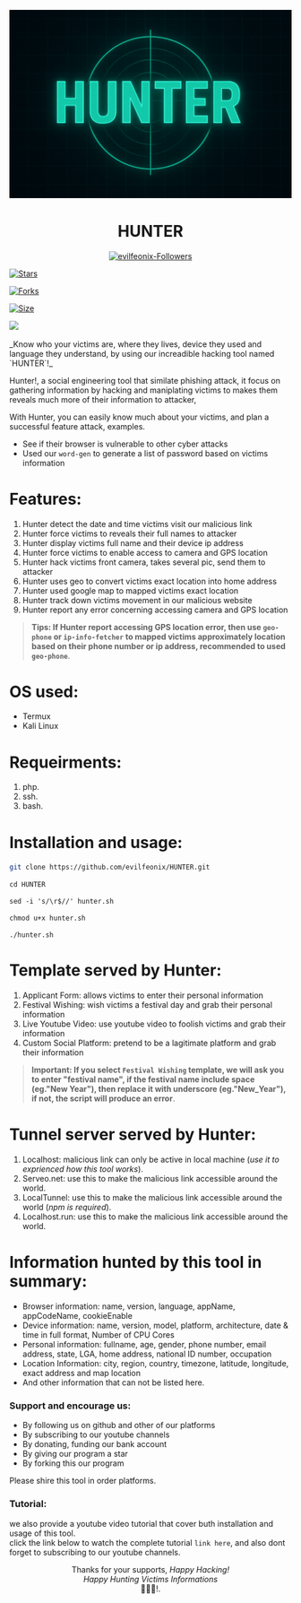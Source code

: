 <div align=center>

<a href="https://github.com/evilfeonix/HUNTER"><img src="hunter.png" alt="02" border="0" /></a> 
# **HUNTER**



</div>
<p align="center">
<a href="https://github.com/evilfeonix/followers"><img title="evilfeonix-Followers" src="https://img.shields.io/github/followers/evilfeonix?color=blue&style=flat-square"></a>
    
<a href="https://github.com/evilfeonix/HUNTER/stargazers/"><img title="Stars" src="https://img.shields.io/github/stars/evilfeonix/HUNTER?color=blue&style=flat-square"></a>

<a href="https://github.com/evilfeonix/HUNTER/network/members"><img title="Forks" src="https://img.shields.io/github/forks/evilfeonix/HUNTER?color=yellow&style=flat-square"></a>

<a href="https://github.com/evilfeonix/HUNTER/"><img title="Size" src="https://img.shields.io/github/repo-size/evilfeonix/HUNTER?style=flat-square&color=pink"></a>

<a href="https://github.com/evilfeonix/HUNTER/commit-activity"><img height="20" src="https://img.shields.io/badge/Maintained%3F-yes-green.svg"></a>&nbsp;&nbsp;
</p>
_Know who your victims are, where they lives, device they used and language they understand, by using our increadible hacking tool named `HUNTER`!_

Hunter!, a social engineering tool that similate phishing attack, it focus on gathering information by hacking and maniplating victims to makes them reveals much more of their information to attacker, 

With Hunter, you can easily know much about your victims, and plan a successful feature attack, examples.
- See if their browser is vulnerable to other cyber attacks
- Used our `word-gen` to generate a list of password based on victims information

# **Features**:
1. Hunter detect the date and time victims visit our malicious link
3. Hunter force victims to reveals their full names to attacker
2. Hunter display victims full name and their device ip address
3. Hunter force victims to enable access to camera and GPS location
4. Hunter hack victims front camera, takes several pic, send them to attacker 
5. Hunter uses geo to convert victims exact location into home address 
5. Hunter used google map to mapped victims exact location 
6. Hunter track down victims movement in our malicious website 
6. Hunter report any error concerning accessing camera and GPS location 

>**Tips: If Hunter report accessing GPS location error, then use `geo-phone` or `ip-info-fetcher` to mapped victims approximately location based on their phone number or ip address, recommended to used `geo-phone`**.

# **OS used**:
- Termux
- Kali Linux

# **Requeirments**:
1. php.
2. ssh.
3. bash.

# **Installation and usage**:
```bash
git clone https://github.com/evilfeonix/HUNTER.git
```
```
cd HUNTER
```
```
sed -i 's/\r$//' hunter.sh
```
```
chmod u+x hunter.sh
```
```
./hunter.sh
```

# **Template served by Hunter**:
1. Applicant Form: allows victims to enter their personal information
2. Festival Wishing: wish victims a festival day and grab their personal information
3. Live Youtube Video: use youtube video to foolish victims and grab their information
4. Custom Social Platform: pretend to be a lagitimate platform and grab their information

>**Important: If you select `Festival Wishing` template, we will ask you to enter "festival name", if the festival name include space (eg."New Year"), then replace it with underscore (eg."New_Year"), if not, the script will produce an error**.

# **Tunnel server served by Hunter**:
1. Localhost: malicious link can only be active in local machine (_use it to exprienced how this tool works_).
2. Serveo.net: use this to make the malicious link accessible around the world.
3. LocalTunnel: use this to make the malicious link accessible around the world (_npm is required_). 
4. Localhost.run: use this to make the malicious link accessible around the world.

# **Information hunted by this tool in summary**:
- Browser information: name, version, language, appName, appCodeName, cookieEnable
- Device information: name, version, model, platform, architecture, date & time in full format, Number of CPU Cores
- Personal information: fullname, age, gender, phone number, email address, state, LGA, home address, national ID number, occupation
- Location Information: city, region, country, timezone, latitude, longitude, exact address and map location 
- And other information that can not be listed here.

### **Support and encourage us**:
- By following us on github and other of our platforms 
- By subscribing to our youtube channels
- By donating, funding our bank account 
- By giving our program a star 
- By forking this our program 

 Please shire this tool in order platforms.

### **Tutorial**:
we also provide a youtube video tutorial that cover buth installation and usage of this tool.\
click the link below to watch the complete tutorial `link here`, and also dont forget to subscribing to our youtube channels.

<div align=center>

Thanks for your supports, _Happy Hacking!_\
_Happy Hunting Victims Informations_\
🚀🚀🚀!.
</div>


